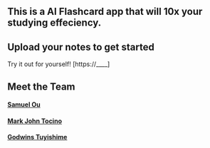 ## This is a AI Flashcard app that will 10x your studying effeciency.

## Upload your notes to get started
Try it out for yourself! [https://____]

## Meet the Team
#### [Samuel Ou](https://samuel-ou.com/)
#### [Mark John Tocino](https://marktocinoportolio.vercel.app/)
#### [Godwins Tuyishime](https://godwins.site/)
